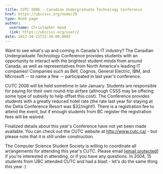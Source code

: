 ```yaml
---
title: CUTC 2006 - Canadian Undergraduate Technology Conference 
href: https://ubccsss.org/node/29
type: Book page
author:
  username: Christopher Head
  link: https://ubccsss.org/user/2
date: 2012-10-21T22:34:00.000Z
---
```


<div class="field field-name-body field-type-text-with-summary field-label-hidden"><div class="field-items"><div class="field-item even"><p>Want to see what&apos;s up and coming in Canada&apos;s IT industry? The Canadian Undergraduate Technology Conference provides students with an opportunity to interact with the brightest student minds from around Canada, as well as representatives from North America&apos;s leading IT companies! Companies such as Bell, Cognos, General Electric, IBM, and Microsoft -- to name a few -- participated in last year&apos;s conference.</p>
<p>CUTC 2006 will be held sometime in late January. Students are responsible for paying for their own round-trip airfare (although CSSS may be offering some type of subsidy to help offset this cost). The Conference provides students with a greatly reduced hotel rate (the rate last year for staying at the Delta Conference Resort was $32/night!). There is a registration fee to attend the event, but if enough students from BC register the registration fees will be waived. </p>
<p>Finalized details about this year&apos;s Conference have not yet been made available. You can check out the CUTC website at <a href="http://www.cutc.ca" target="new">http://www.cutc.ca/</a> - but please note that it is still under construction.</p>
<p>The Computer Science Student Society is willing to coordinate all arrangements for attending this year&apos;s CUTC. Please email <a href="/cdn-cgi/l/email-protection#dcbfa9a8bf9cbfafafaff2bfaff2a9bebff2bfbd"><span class="__cf_email__" data-cfemail="d3b6aba7b6a1bdb2bfa5a393b0a0a0a0fdb0a0fda6b1b0fdb0b2">[email&#xA0;protected]</span></a> if you&apos;re interested in attending, or if you have any questions.  In 2004, 15 students from UBC attended CUTC and had a blast - let&apos;s do the same thing this year :)</p>
</div></div></div>    <footer>
          </footer>